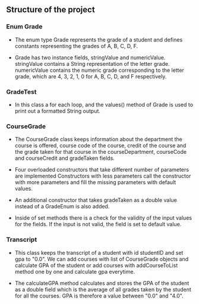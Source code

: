 ## Structure of the project
### Enum Grade
- The enum type Grade represents the grade of a student and defines constants representing the grades of A, B, C, D, F.

- Grade has two instance fields, stringValue and numericValue. stringValue contains a String representation of the letter grade. numericValue contains the numeric grade corresponding to the letter grade, which are 4, 3, 2, 1, 0 for A, B, C, D, and F respectively.

### GradeTest
- In this class a for each loop, and the values() method of Grade is used to print out a formatted String output.

### CourseGrade
- The CourseGrade class keeps information about the department the course is offered,
course code of the course, credit of the course and the grade taken for that course in the
courseDepartment, courseCode and courseCredit and gradeTaken fields.

- Four overloaded constructors that take different number of parameters are implemented Constructors with less parameters call the constructor with more parameters and fill the missing parameters with default values.

- An additional constructor that takes gradeTaken as a double value instead of a GradeEnum is also added.

- Inside of set methods there is a check for the validity of the input values for the fields. If the input is not valid, the field is set to default value.

### Transcript
- This class keeps the transcript of a student with id studentID and set gpa to "0.0".
We can add courses with list of CourseGrade objects and calculate GPA of the student or add courses with addCourseToList method one by one and calculate gpa everytime.

- The calculateGPA method calculates and stores the GPA of the student as a double field which is the average of all grades taken by the student for all the courses. GPA is therefore a value between "0.0" and "4.0".

